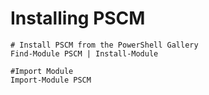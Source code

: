 # Installing PSCM

    # Install PSCM from the PowerShell Gallery
    Find-Module PSCM | Install-Module

    #Import Module
    Import-Module PSCM
